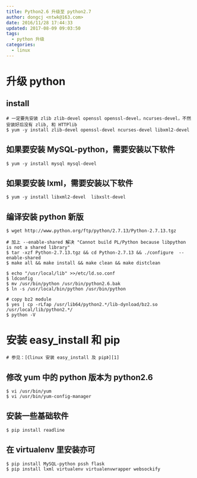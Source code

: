 ```yaml
---
title: Python2.6 升级至 python2.7
author: dongcj <ntwk@163.com>
date: 2016/11/28 17:44:33
updated: 2017-08-09 09:03:50
tags:
  - python 升级
categories:
  - linux
---
```


# 升级 python
## install
    # 一定要先安装 zlib zlib-devel openssl openssl-devel，ncurses-devel，不然安装好后没有 zlib, 和 HTTPlib
    $ yum -y install zlib-devel openssl-devel ncurses-devel libxml2-devel

## 如果要安装 MySQL-python，需要安装以下软件
    $ yum -y install mysql mysql-devel

## 如果要安装 lxml，需要安装以下软件
    $ yum -y install libxml2-devel  libxslt-devel

## 编译安装 python 新版
    $ wget http://www.python.org/ftp/python/2.7.13/Python-2.7.13.tgz

    # 加上 --enable-shared 解决 "Cannot build PL/Python because libpython is not a shared library"
    $ tar -xzf Python-2.7.13.tgz && cd Python-2.7.13 && ./configure  --enable-shared
    $ make all && make install && make clean && make distclean

    $ echo "/usr/local/lib" >>/etc/ld.so.conf
    $ ldconfig
    $ mv /usr/bin/python /usr/bin/python2.6.bak
    $ ln -s /usr/local/bin/python /usr/bin/python

    # copy bz2 module
    $ yes | cp -rLfap /usr/lib64/python2.*/lib-dynload/bz2.so /usr/local/lib/python2.*/
    $ python -V

# 安装 easy_install 和 pip
    # 参见：[《linux 安装 easy_install 及 pip》][1]

## 修改 yum 中的 python 版本为 **python2.6**
    $ vi /usr/bin/yum
    $ vi /usr/bin/yum-config-manager

## 安装一些基础软件
    $ pip install readline

## 在 virtualenv 里安装亦可
    $ pip install MySQL-python pssh flask
    $ pip install lxml virtualenv virtualenvwrapper websockify

  [1]: http://blog.dongcj.com/linux/linux%E5%AE%89%E8%A3%85easy_install%E5%8F%8Apip/

